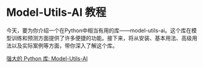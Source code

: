 # Model-Utils-AI 教程

<show-structure depth="3"/>

今天，要为你介绍一个在Python中相当有用的库——model-utils-ai。这个库在模型训练和预测方面提供了许多便捷的功能。接下来，将从安装、基本用法、高级用法以及实际案例等方面，带你深入了解这个库。


<seealso>
<category ref="ref_docs">
    <a href="https://mp.weixin.qq.com/s/cBJNU2r02E_RHKhyXEbZCQ">强大的 Python 库: Model-Utils-AI</a>
</category>
<category ref="ref_github">
</category>
<category ref="ref_issues">
</category>
<category ref="ref_hf">
</category>
<category ref="ref_ms">
</category>
</seealso>